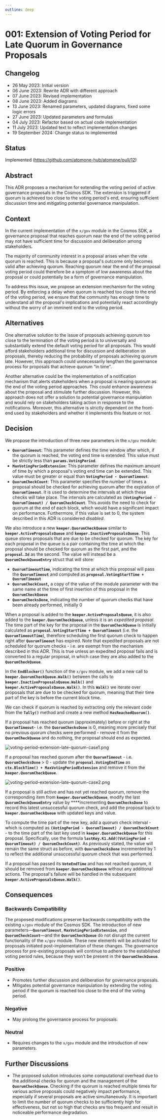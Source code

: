 ```yaml
---
outline: deep
---
```


# 001: Extension of Voting Period for Late Quorum in Governance Proposals

## Changelog

- 26 May 2023: Initial version
- 06 June 2023: Rewrite ADR with different approach
- 07 June 2023: Revised implementation
- 08 June 2023: Added diagrams
- 13 June 2023: Renamed parameters, updated diagrams, fixed some logic errors
- 27 June 2023: Updated parameters and formulas
- 04 July 2023: Refactor based on actual code implementation
- 11 July 2023: Updated text to reflect implementation changes
- 19 September 2024: Change status to implemented

## Status

Implemented (https://github.com/atomone-hub/atomone/pull/12)

## Abstract

This ADR proposes a mechanism for extending the voting period of active governance proposals in the Cosmos SDK. The extension is triggered if quorum is achieved too close to the voting period's end, ensuring sufficient discussion time and mitigating potential governance manipulation.

## Context

In the current implementation of the `x/gov` module in the Cosmos SDK, a governance proposal that reaches quorum near the end of the voting period may not have sufficient time for discussion and deliberation among stakeholders.

The majority of community interest in a proposal arises when the vote quorum is reached. This is because a proposal's outcome only becomes valid after achieving quorum. Reaching quorum near the end of the proposal voting period could therefore be a symptom of low awareness about the proposal or could potentially be a form of governance manipulation.

To address this issue, we propose an extension mechanism for the voting period. By enforcing a delay when quorum is reached too close to the end of the voting period, we ensure that the community has enough time to understand all the proposal's implications and potentially react accordingly without the worry of an imminent end to the voting period.

## Alternatives

One alternative solution to the issue of proposals achieving quorum too close to the termination of the voting period is to universally and substantially extend the default voting period for all proposals. This would afford stakeholders additional time for discussion and deliberation on proposals, thereby reducing the probability of proposals achieving quorum late. However, this approach could unnecessarily lengthen the governance process for proposals that achieve quorum “in time”.

Another alternative could be the implementation of a notification mechanism that alerts stakeholders when a proposal is nearing quorum as the end of the voting period approaches. This could enhance awareness about the proposal and stimulate further discussion. However, this approach does not offer a solution to potential governance manipulation and would rely on stakeholders taking action in response to the notifications. Moreover, this alternative is strictly dependent on the front-end used by stakeholders and whether it implements this feature or not.

## Decision

We propose the introduction of three new parameters in the `x/gov` module:

- **`QuorumTimeout`**: This parameter defines the time window after which, if the quorum is reached, the voting end time is extended. This value must be strictly less than **`params.VotingPeriod`**.
- **`MaxVotingPeriodExtension`**: This parameter defines the maximum amount of time by which a proposal's voting end time can be extended. This value must be greater or equal than **`VotingPeriod - QuorumTimeout`**.
- **`QuorumCheckCount`**: This parameter specifies the number of times a proposal should be checked for achieving quorum after the expiration of **`QuorumTimeout`**. It is used to determine the intervals at which these checks will take place. The intervals are calculated as **`(VotingPeriod - QuorumTimeout) / QuorumCheckCount`**. This avoids the need to check for quorum at the end of each block, which would have a significant impact on performance. Furthermore, if this value is set to 0, the system described in this ADR is considered *disabled*.

We also introduce a new **`keeper.QuorumCheckQueue`** similar to **`keeper.ActiveProposalsQueue`** and **`keeper.InactiveProposalsQueue`**. This queue stores proposals that are due to be checked for quorum. The key for each proposal in the queue is a pair containing the time at which the proposal should be checked for quorum as the first part, and the **`proposal.Id`** as the second. The value will instead be a **`QuorumCheckQueueEntry`** struct that will store:

- **`QuorumTimeoutTime`**, indicating the time at which this proposal will pass the **`QuorumTimeout`** and computed as **`proposal.VotingStartTime + QuorumTimeout`**
- **`QuorumCheckCount`,** a copy of the value of the module parameter with the same name at the time of first insertion of this proposal in the **`QuorumCheckQueue`**
- **`QuorumChecksDone`**, indicating the number of quorum checks that have been already performed, initially 0

When a proposal is added to the **`keeper.ActiveProposalsQueue`**, it is also added to the **`keeper.QuorumCheckQueue`**, unless it is an *expedited proposal*. The time part of the key for the proposal in the **`QuorumCheckQueue`** is initially calculated as **`proposal.VotingStartTime + QuorumTimeout`** (i.e. the **`QuorumTimeoutTime`**), therefore scheduling the first quorum check to happen right after **`QuorumTimeout`** has expired. Note that expedited proposals are not scheduled for quorum checks - i.e. are exempt from the mechanism described in this ADR. This is true unless an expedited proposal fails and is converted to a regular proposal, in which case they are also added to the **`QuorumCheckQueue`**.

In the **`EndBlocker()`** function of the `x/gov` module, we add a new call to **`keeper.QuorumCheckQueue.Walk()`** between the calls to **`keeper.InactiveProposalsQueue.Walk()`** and **`keeper.ActiveProposalsQueue.Walk()`**. In this **`Walk()`** we iterate over proposals that are due to be checked for quorum, meaning that their time part of the key is before the current block time.

We can check if quorum is reached by extracting only the relevant code from the **`Tally()`** method and create a new method **`HasReachedQuorum()`**. 

If a proposal has reached quorum (approximately) before or right at the **`QuorumTimeout`**- i.e. the **`QuorumChecksDone`** is 0, meaning more precisely that no previous quorum checks were performed - remove it from the **`QuorumCheckQueue`** and do nothing, the proposal should end as expected.

![voting-period-extension-late-quorum-case1.png](imgs/adr-001-voting-period-extension-late-quorum-case1.png)

If a proposal has reached quorum after the **`QuorumTimeout`** - i.e. **`QuorumChecksDone`** > 0 - update the **`proposal.VotingEndTime`** as **`ctx.BlockTime() + MaxVotingPeriodExtension`** and remove it from the **`keeper.QuorumCheckQueue`**.

![voting-period-extension-late-quorum-case2.png](imgs/adr-001-voting-period-extension-late-quorum-case2.png)

If a proposal is still active and has not yet reached quorum, remove the corresponding item from **`keeper.QuorumCheckQueue`**, modify the last **`QuorumCheckQueueEntry`** value by ****incrementing **`QuorumChecksDone`** to record this latest unsuccessful quorum check, and add the proposal back to **`keeper.QuorumCheckQueue`** with updated keys and value. 

To compute the time part of the new key, add a quorum check interval - which is computed as **`(VotingPeriod - QuorumTimeout) / QuorumCheckCount`** - to the time part of the last key used in **`keeper.QuorumCheckQueue`** for this proposal. Specifically, use the formula **`lastKey.K1.Add((VotingPeriod - QuorumTimeout) / QuorumCheckCount)`**. As previously stated, the value will remain the same struct as before, with **`QuorumChecksDone`** incremented by 1 to reflect the additional unsuccessful quorum check that was performed.

If a proposal has passed its **`VoteEndTime`** and has not reached quorum, it should be removed from **`keeper.QuorumCheckQueue`** without any additional actions. The proposal's failure will be handled in the subsequent **`keeper.ActiveProposalsQueue.Walk()`**.

## Consequences

### Backwards Compatibility

The proposed modifications preserve backwards compatibility with the existing `x/gov` module of the Cosmos SDK. The introduction of new parameters—**`QuorumTimeout`**, **`MaxVotingPeriodExtension`**, and **`QuorumCheckCount`**—and the **`QuorumCheckQueue`** do not disrupt the current functionality of the `x/gov` module. These new elements will be activated for proposals initiated post-implementation of these changes. The governance process for pre-existing proposals will continue to adhere to the established voting period rules, because they won’t be present in the **`QuorumCheckQueue`**.

### Positive

- Promotes further discussion and deliberation for governance proposals.
- Mitigates potential governance manipulation by extending the voting period if the quorum is reached too close to the end of the voting period.

### Negative

- May prolong the governance process for proposals.

### Neutral

- Requires changes to the `x/gov` module and the introduction of new parameters.

## Further Discussions

- The proposed solution introduces some computational overhead due to the additional checks for quorum and the management of the **`QuorumCheckQueue`**. Checking if the quorum is reached multiple times for various active proposals could negatively impact performance, especially if several proposals are active simultaneously. It is important to limit the number of quorum checks to be sufficiently high for effectiveness, but not so high that checks are too frequent and result in noticeable performance degradation.